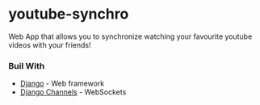# youtube-synchro

Web App that allows you to synchronize watching your favourite youtube videos with your friends!

### Buil With
* [Django](https://docs.djangoproject.com/en/2.1/) - Web framework
* [Django Channels](https://channels.readthedocs.io/en/latest/) - WebSockets 
